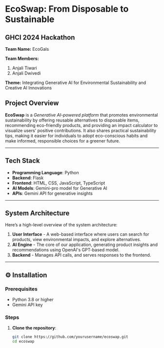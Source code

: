# EcoSwap: From Disposable to Sustainable

## GHCI 2024 Hackathon  
**Team Name:** EcoGals 

**Team Members:** 
1. Anjali Tiwari
2. Anjali Dwivedi
 
**Theme:** Integrating Generative AI for Environmental Sustainability and Creative AI Innovations

## Project Overview

**EcoSwap** is a *Generative AI-powered platform* that promotes environmental sustainability by offering reusable alternatives to disposable items, recommending eco-friendly products, and providing an impact calculator to visualize users' positive contributions. It also shares practical sustainability tips, making it easier for individuals to adopt eco-conscious habits and make informed, responsible choices for a greener future.

---

## Tech Stack

- **Programming Language**: Python
- **Backend**: Flask
- **Frontend**: HTML, CSS, JavaScript, TypeScript
- **AI Models**: Gemini-pro model for Generative AI
- **APIs**: Gemini API for generative insights

---

## System Architecture

Here’s a high-level overview of the system architecture:
1. **User Interface** - A web-based interface where users can search for products, view environmental impacts, and explore alternatives.
2. **AI Engine** - The core of our application, generating product insights and recommendations using OpenAI's GPT-based model.
3. **Backend** - Manages API calls, and serves responses to the frontend.

---

## ⚙️ Installation

### Prerequisites
- Python 3.8 or higher
- Gemini API key

### Steps

1. **Clone the repository**:
   ```bash
   git clone https://github.com/yourusername/ecoswap.git
   cd ecoswap
